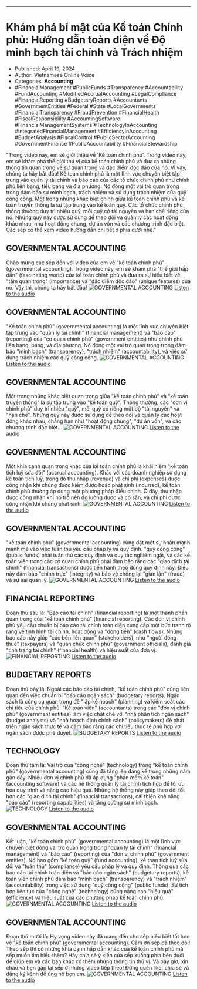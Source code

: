
---

# Khám phá bí mật của Kế toán Chính phủ: Hướng dẫn toàn diện về Độ minh bạch tài chính và Trách nhiệm

- Published: April 19, 2024
- Author: Vietnamese Online Voice
- Categories: **Accounting**
- #FinancialManagement #PublicFunds #Transparency #Accountability #FundAccounting #ModifiedAccrualAccounting #LegalCompliance #FinancialReporting #BudgetaryReports #Accountants #GovernmentEntities #Federal #State #LocalGovernments #FinancialTransparency #FraudPrevention #FinancialHealth #FiscalResponsibility #AccountingSoftware #FinancialManagementSystems #TechnologyInAccounting #IntegratedFinancialManagement #EfficiencyInAccounting #BudgetAnalysis #FiscalControl #PublicSectorAccounting #GovernmentFinance #PublicAccountability #FinancialStewardship

"Trong video này, em sẽ giới thiệu về 'Kế toán chính phủ'. Trong video này, em sẽ khám phá thế giới thú vị của kế toán chính phủ và đưa ra những thông tin quan trọng về sự quan trọng và đặc điểm độc đáo của nó. Vì vậy, chúng ta hãy bắt đầu! Kế toán chính phủ là một lĩnh vực chuyên biệt tập trung vào quản lý tài chính và báo cáo của các tổ chức chính phủ như chính phủ liên bang, tiểu bang và địa phương. Nó đóng một vai trò quan trọng trong đảm bảo sự minh bạch, trách nhiệm và sử dụng trách nhiệm của quỹ công cộng. Một trong những khác biệt chính giữa kế toán chính phủ và kế toán truyền thống là sự tập trung vào kế toán quỹ. Các tổ chức chính phủ thông thường duy trì nhiều quỹ, mỗi quỹ có tài nguyên và hạn chế riêng của nó. Những quỹ này được sử dụng để theo dõi và quản lý các hoạt động khác nhau, như hoạt động chung, dự án vốn và các chương trình đặc biệt. Các sếp có thể xem video hướng dẫn chi tiết ở phía dưới nhé."


## GOVERNMENTAL ACCOUNTING

Chào mừng các sếp đến với video của em về "kế toán chính phủ" (governmental accounting). Trong video này, em sẽ khám phá "thế giới hấp dẫn" (fascinating world) của kế toán chính phủ và đưa ra sự hiểu biết về "tầm quan trọng" (importance) và "đặc điểm độc đáo" (unique features) của nó. Vậy thì, chúng ta hãy bắt đầu!
![GOVERNMENTAL ACCOUNTING](https://http-archiver-apis-production-80.schnworks.com/storage/images/transitions/2024-04-19/transition--6900082173-Montserrat-Thin-303F9F.jpg)
[Listen to the audio](https://http-archiver-apis-production-80.schnworks.com/storage/audio/file-8739350447.mp3)



## GOVERNMENTAL ACCOUNTING

"Kế toán chính phủ" (governmental accounting) là một lĩnh vực chuyên biệt tập trung vào "quản lý tài chính" (financial management) và "báo cáo" (reporting) của "cơ quan chính phủ" (government entities) như chính phủ liên bang, bang, và địa phương. Nó đóng một vai trò quan trọng trong đảm bảo "minh bạch" (transparency), "trách nhiệm" (accountability), và việc sử dụng trách nhiệm các quỹ công cộng.
![GOVERNMENTAL ACCOUNTING](https://http-archiver-apis-production-80.schnworks.com/storage/images/transitions/2024-04-19/transition--18948398929-Montserrat-Thin-4A148C.jpg)
[Listen to the audio](https://http-archiver-apis-production-80.schnworks.com/storage/audio/file-8237422872.mp3)



## GOVERNMENTAL ACCOUNTING

Một trong những khác biệt quan trọng giữa "kế toán chính phủ" và "kế toán truyền thống" là sự tập trung vào "kế toán quỹ". Thông thường, các "đơn vị chính phủ" duy trì nhiều "quỹ", mỗi quỹ có riêng một bộ "tài nguyên" và "hạn chế". Những quỹ này được sử dụng để theo dõi và quản lý các hoạt động khác nhau, chẳng hạn như "hoạt động chung", "dự án vốn", và các chương trình đặc biệt...
![GOVERNMENTAL ACCOUNTING](https://http-archiver-apis-production-80.schnworks.com/storage/images/transitions/2024-04-19/transition--6308266010-Montserrat-Black-1A237E.jpg)
[Listen to the audio](https://http-archiver-apis-production-80.schnworks.com/storage/audio/file-38825888884.mp3)



## GOVERNMENTAL ACCOUNTING

Một khía cạnh quan trọng khác của kế toán chính phủ là khái niệm "kế toán tích luỹ sửa đổi" (accrual accounting). Khác với các doanh nghiệp sử dụng kế toán tích luỹ, trong đó thu nhập (revenue) và chi phí (expenses) được công nhận khi chúng được kiếm được hoặc phát sinh (incurred), kế toán chính phủ thường áp dụng một phương pháp điều chỉnh. Ở đây, thu nhập được công nhận khi nó trở nên đo lường được và có sẵn, và chi phí được công nhận khi chúng phát sinh.
![GOVERNMENTAL ACCOUNTING](https://http-archiver-apis-production-80.schnworks.com/storage/images/transitions/2024-04-19/transition--1123261055-Montserrat-Black-673AB7.jpg)
[Listen to the audio](https://http-archiver-apis-production-80.schnworks.com/storage/audio/file-30822765234.mp3)



## GOVERNMENTAL ACCOUNTING

"kế toán chính phủ" (governmental accounting) cũng đặt một sự nhấn mạnh mạnh mẽ vào việc tuân thủ yêu cầu pháp lý và quy định. "quỹ công cộng" (public funds) phải tuân thủ các quy định và quy tắc nghiêm ngặt, và các kế toán viên trong các cơ quan chính phủ phải đảm bảo rằng các "giao dịch tài chính" (financial transactions) được tiến hành theo đúng quy định này. Điều này đảm bảo "chính trực" (integrity) và bảo vệ chống lại "gian lận" (fraud) và sự sai quản lý.
![GOVERNMENTAL ACCOUNTING](https://http-archiver-apis-production-80.schnworks.com/storage/images/transitions/2024-04-19/transition-12893952134-Montserrat-ExtraBold-004895.jpg)
[Listen to the audio](https://http-archiver-apis-production-80.schnworks.com/storage/audio/file-48516681993.mp3)



## FINANCIAL REPORTING

Đoạn thứ sáu là: "Báo cáo tài chính" (financial reporting) là một thành phần quan trọng của "kế toán chính phủ" (financial reporting). Các đơn vị chính phủ yêu cầu chuẩn bị báo cáo tài chính toàn diện cung cấp một bức tranh rõ ràng về tình hình tài chính, hoạt động và "dòng tiền" (cash flows). Những báo cáo này giúp "các bên liên quan" (stakeholders), như "người đóng thuế" (taxpayers) và "quan chức chính phủ" (government officials), đánh giá "tình trạng tài chính" (financial health) và hiệu suất của đơn vị.
![FINANCIAL REPORTING](https://http-archiver-apis-production-80.schnworks.com/storage/images/transitions/2024-04-19/transition--5412152780-Montserrat-Medium-9C27B0.jpg)
[Listen to the audio](https://http-archiver-apis-production-80.schnworks.com/storage/audio/file-4203238344.mp3)



## BUDGETARY REPORTS

Đoạn thứ bảy là: Ngoài các báo cáo tài chính, "kế toán chính phủ" cũng liên quan đến việc chuẩn bị "báo cáo ngân sách" (budgetary reports). Ngân sách là công cụ quan trọng để "lập kế hoạch" (planning) và kiểm soát các chi tiêu của chính phủ. "Kế toán viên" (accountants) trong các "đơn vị chính phủ" (government entities) làm việc chặt chẽ với "nhà phân tích ngân sách" (budget analysts) và "nhà hoạch định chính sách" (policymakers) để phát triển ngân sách thực tế và đảm bảo rằng các chi tiêu thực tế phù hợp với ngân sách được phê duyệt.
![BUDGETARY REPORTS](https://http-archiver-apis-production-80.schnworks.com/storage/images/transitions/2024-04-19/transition-11477994294-Montserrat-Black-004895.jpg)
[Listen to the audio](https://http-archiver-apis-production-80.schnworks.com/storage/audio/file-5741587564.mp3)



## TECHNOLOGY

Đoạn thứ tám là: Vai trò của "công nghệ" (technology) trong "kế toán chính phủ" (governmental accounting) cũng đã tăng lên đáng kể trong những năm gần đây. Nhiều đơn vị chính phủ đã áp dụng "phần mềm kế toán" (accounting software) và các hệ thống quản lý tài chính tích hợp để tối ưu hóa quy trình và nâng cao hiệu quả. Những hệ thống này giúp theo dõi tốt hơn các "giao dịch tài chính" (financial transactions), cải thiện khả năng "báo cáo" (reporting capabilities) và tăng cường sự minh bạch.
![TECHNOLOGY](https://http-archiver-apis-production-80.schnworks.com/storage/images/transitions/2024-04-19/transition--10440626046-Montserrat-Medium-4A148C.jpg)
[Listen to the audio](https://http-archiver-apis-production-80.schnworks.com/storage/audio/file-17464345313.mp3)



## GOVERNMENTAL ACCOUNTING

Kết luận, "kế toán chính phủ" (governmental accounting) là một lĩnh vực chuyên biệt đóng vai trò quan trọng trong "quản lý tài chính" (financial management) và "báo cáo" (reporting) của "đơn vị chính phủ" (government entities). Nó bao gồm "kế toán quỹ" (fund accounting), kế toán tích luỹ sửa đổi và "tuân thủ" (compliance) yêu cầu pháp lý và quy định. Thông qua các báo cáo tài chính toàn diện và "báo cáo ngân sách" (budgetary reports), kế toán viên chính phủ đảm bảo "minh bạch" (transparency) và "trách nhiệm" (accountability) trong việc sử dụng "quỹ công cộng" (public funds). Sự tích hợp liên tục của "công nghệ" (technology) cũng nâng cao "hiệu quả" (efficiency) và hiệu suất của các phương pháp kế toán chính phủ.
![GOVERNMENTAL ACCOUNTING](https://http-archiver-apis-production-80.schnworks.com/storage/images/transitions/2024-04-19/transition--76247697139-Montserrat-Thin-7B1FA2.jpg)
[Listen to the audio](https://http-archiver-apis-production-80.schnworks.com/storage/audio/file-47199880512.mp3)



## GOVERNMENTAL ACCOUNTING

Đoạn thứ mười là: Hy vọng video này đã mang đến cho sếp hiểu biết tốt hơn về "kế toán chính phủ" (governmental accounting). Cảm ơn sếp đã theo dõi! Theo sếp thì có những khía cạnh hấp dẫn khác của kế toán chính phủ mà sếp muốn tìm hiểu thêm? Hãy chia sẻ ý kiến của sếp xuống phía bên dưới để giúp em và các bạn khác có thêm những thông tin thú vị. Và bây giờ, xin chào và hẹn gặp lại sếp ở những video tiếp theo! Đừng quên like, chia sẻ và đăng ký kênh để ủng hộ bọn em.
![GOVERNMENTAL ACCOUNTING](https://http-archiver-apis-production-80.schnworks.com/storage/images/transitions/2024-04-19/transition-14194375616-Montserrat-Medium-1A237E.jpg)
[Listen to the audio](https://http-archiver-apis-production-80.schnworks.com/storage/audio/file-10523318062.mp3)

